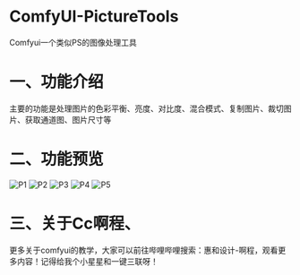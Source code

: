 # ComfyUI-PictureTools
Comfyui一个类似PS的图像处理工具
# 一、功能介绍
主要的功能是处理图片的色彩平衡、亮度、对比度、混合模式、复制图片、裁切图片、获取通道图、图片尺寸等

# 二、功能预览
![P1](https://github.com/A719689614/ComfyUI-PictureTools/assets/142242136/24e77cf8-51fb-4517-8afd-3947a62ffa12)
![P2](https://github.com/A719689614/ComfyUI-PictureTools/assets/142242136/1c25d8bc-c8c4-4c40-ab09-cab92355cec8)
![P3](https://github.com/A719689614/ComfyUI-PictureTools/assets/142242136/bf320399-42d0-4cb4-85fd-875f5dfff869)
![P4](https://github.com/A719689614/ComfyUI-PictureTools/assets/142242136/286f8b9a-d9be-4c7b-968f-abed7b14cb7c)
![P5](https://github.com/A719689614/ComfyUI-PictureTools/assets/142242136/da32e47c-29a9-49f6-8929-290ec0e2691b)
# 三、关于Cc啊程、
更多关于comfyui的教学，大家可以前往哔哩哔哩搜索：惠和设计-啊程，观看更多内容！记得给我个小星星和一键三联呀！
